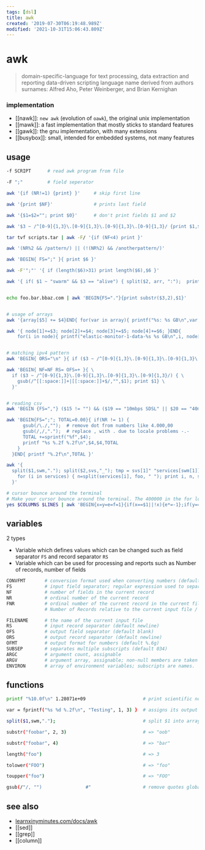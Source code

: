 ```yaml
---
tags: [dsl]
title: awk
created: '2019-07-30T06:19:48.989Z'
modified: '2021-10-31T15:06:43.809Z'
---
```


# awk

> domain-specific-language for text processing, data extraction and reporting
> data-driven scripting language
> name derived from authors surnames: Alfred Aho, Peter Weinberger, and Brian Kernighan

### implementation
- [[nawk]]: `new awk` (evolution of `oawk`), the original unix implementation
- [[mawk]]: a fast implementation that mostly sticks to standard features
- [[gawk]]: the gnu implementation, with many extensions
- [[busybox]]: small, intended for embedded systems, not many features

## usage

```sh
-f SCRIPT      # read awk program from file

-F ";"         # field seperator
```

```sh
awk '{if (NR!=1) {print} }'     # skip first line

awk '{print $NF}'               # prints last field

awk '{$1=$2=""; print $0}'      # don't print fields $1 and $2

awk '$3 ~ /^[0-9]{1,3}\.[0-9]{1,3}\.[0-9]{1,3}\.[0-9]{1,3}/ {print $1,$3}'  # print where $3 has an IPv4

tar tvf scripts.tar | awk -F/ '{if (NF<4) print }'                          # print only first level of files

awk '(NR%2 && /pattern/) || (!(NR%2) && /anotherpattern/)'                  # (NR%2) even and !(NR%2) uneven

awk 'BEGIN{ FS=";" }{ print $6 }'

awk -F'";"' '{ if (length($6)>31) print length($6),$6 }'

awk '{ if( $1 ~ "swarm" && $3 == "alive") { split($2, arr, ":");  print arr[1]} }'  # split '10.32.23.150:8301'


echo foo.bar.bbaz.com | awk 'BEGIN{FS="."}{print substr($3,2),$1}'


# usage of arrays
awk '{array[$5] += $4}END{ for(var in array){ printf("%s: %s GB\n",var, array[var]/1024/1024/1024) } }'

awk '{ node[1]+=$3; node[2]+=$4; node[3]+=$5; node[4]+=$6; }END{ 
    for(i in node){ printf("elastic-monitor-1-data-%s %s GB\n",i, node[i]/1024) } }'


# matching ipv4 pattern
awk 'BEGIN{ ORS="\n" }{ if ($3 ~ /^[0-9]{1,3}\.[0-9]{1,3}\.[0-9]{1,3}\.[0-9]{1,3}/) { print $1} }'

awk 'BEGIN{ NF=NF RS= OFS=+ }{ \
  if ($3 ~ /^[0-9]{1,3}\.[0-9]{1,3}\.[0-9]{1,3}\.[0-9]{1,3}/) { \
    gsub(/^[[:space:]]+|[[:space:]]+$/,"",$1); print $1} \
  }'


# reading csv
awk 'BEGIN {FS=","} ($15 != "") && ($19 == "10mbps SDSL" || $20 == "40mbps SDSL") { print .. }'

awk 'BEGIN{FS=";"; TOTAL=0.00}{ if(NR != 1) {
      gsub(/\./,"");  # remove dot from numbers like 4.000,00
      gsub(/,/,".");  # replace , with . due to locale problems -.-
      TOTAL +=sprintf("%f",$4);
      printf "%s %.2f %.2f\n",$4,$4,TOTAL
    }
  }END{ printf "%.2f\n",TOTAL }'

awk '{ 
  split($1,swm,"."); split($2,svs,"_"); tmp = svs[1]" "services[swm[1]]; services[swm[1]]=tmp; }END{ 
    for (i in services) { n=split(services[i], foo, " "); print i, n, services[i] }
  }'

# cursor bounce around the terminal
# Make your cursor bounce around the terminal. The 400000 in the for loop is just a busy delay. Adjust as needed.
yes $COLUMNS $LINES | awk 'BEGIN{x=y=e=f=1}{if(x==$1||!x){e*=-1};if(y==$2||!y){f*=-1};x+=e;y+=f;printf "\033[%s;%sH",y,x;for (a=0;a<400000;a++){}}'
```

## variables

2 types
- Variable which defines values which can be changed such as field separator `FS` and record separator `RS`
- Variable which can be used for processing and reports such as Number of records, number of fields

```sh
CONVFMT       # conversion format used when converting numbers (default %.6g)
FS            # input field separator; regular expression used to separate fields; also settable by option -Ffs.
NF            # number of fields in the current record
NR            # ordinal number of the current record
FNR           # ordinal number of the current record in the current file
              # Number of Records relative to the current input file / hen using two input files => seperate RecordNumbers

FILENAME      # the name of the current input file
RS            # input record separator (default newline)
OFS           # output field separator (default blank)
ORS           # output record separator (default newline)
OFMT          # output format for numbers (default %.6g)
SUBSEP        # separates multiple subscripts (default 034)
ARGC          # argument count, assignable
ARGV          # argument array, assignable; non-null members are taken as filenames
ENVIRON       # array of environment variables; subscripts are names.
```

## functions

```sh
printf "%10.0f\n" 1.28071e+09                     # print scientific notation as float to stdout

var = fprintf("%s %d %.2f\n", "Testing", 1, 3) }  # assigns its output to a variable, not stdout

split($1,swm,".");                                # split $1 into array swm[] with optional seperator "."

substr("foobar", 2, 3)                            # => "oob"

substr("foobar", 4)                               # => "bar"

length("foo")                                     # => 3

tolower("FOO")                                    # => "foo"

toupper("foo")                                    # => "FOO"

gsub(/"/, "")                #"                   # remove quotes globally
```

## see also

- [learnxinyminutes.com/docs/awk](https://learnxinyminutes.com/docs/awk/)
- [[sed]]
- [[grep]]
- [[column]]
